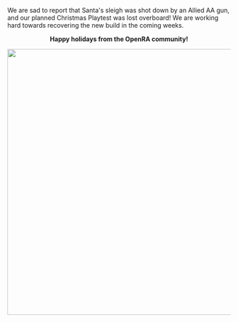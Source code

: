 
We are sad to report that Santa's sleigh was shot down by an Allied AA gun, and our planned Christmas Playtest was lost overboard! We are working hard towards recovering the new build in the coming weeks.

<div style="text-align:center" markdown="1">

<b>Happy holidays from the OpenRA community!</b>

<img src="/images/news/2017-christmas.gif" width="600">
</div>
